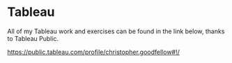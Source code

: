 # Tableau

All of my Tableau work and exercises can be found in the link below, thanks to Tableau Public.

https://public.tableau.com/profile/christopher.goodfellow#!/
